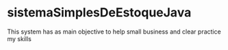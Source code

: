 # sistemaSimplesDeEstoqueJava
This system has as main objective to help small business and clear practice my skills

